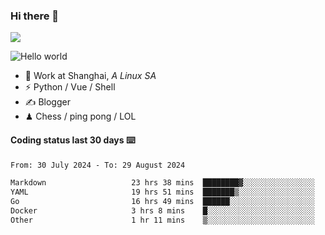 ### Hi there 👋
![](https://komarev.com/ghpvc/?username=Xuhandsome)


<img src="https://github-readme-stats.vercel.app/api?username=XuHandsome&show_icons=true&theme=merko" alt="Hello world">

<br/>

- 🍻  Work at Shanghai, _A Linux SA_
- ⚡  Python / Vue / Shell
- ✍️  Blogger
- ♟  Chess / ping pong / LOL

#### Coding status last 30 days ⌨️

<!--START_SECTION:waka-->

```txt
From: 30 July 2024 - To: 29 August 2024

Markdown                   23 hrs 38 mins  ████████▓░░░░░░░░░░░░░░░░   34.58 %
YAML                       19 hrs 51 mins  ███████▒░░░░░░░░░░░░░░░░░   29.06 %
Go                         16 hrs 49 mins  ██████░░░░░░░░░░░░░░░░░░░   24.61 %
Docker                     3 hrs 8 mins    █░░░░░░░░░░░░░░░░░░░░░░░░   04.60 %
Other                      1 hr 11 mins    ▒░░░░░░░░░░░░░░░░░░░░░░░░   01.74 %
```

<!--END_SECTION:waka-->

